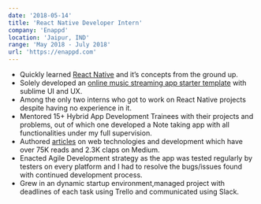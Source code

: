 ```yaml
---
date: '2018-05-14'
title: 'React Native Developer Intern'
company: 'Enappd'
location: 'Jaipur, IND'
range: 'May 2018 - July 2018'
url: 'https://enappd.com'
---
```


- Quickly learned [React Native](https://facebook.github.io/react-native/) and it’s concepts from the ground up.
- Solely developed an [online music streaming app starter template](https://store.enappd.com/product/spotify-style-music-app-starter/) with sublime UI and UX.
- Among the only two interns who got to work on React Native projects despite having no experience in it.
- Mentored 15+ Hybrid App Development Trainees with their projects and problems, out of which one developed a Note taking app with all functionalities under my full supervision.
- Authored [articles](https://medium.com/@guptaji) on web technologies and development which have over 75K reads and 2.3K claps on Medium.
- Enacted Agile Development strategy as the app was tested regularly by testers on every platform and I had to resolve the bugs/issues found with continued development process.
- Grew in an dynamic startup environment,managed project with deadlines of each task using Trello and communicated using Slack.
